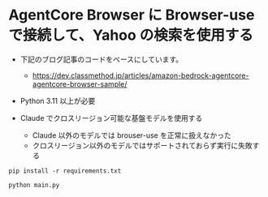 # AgentCore Browser に Browser-use で接続して、Yahoo の検索を使用する

* 下記のブログ記事のコードをベースにしています。
  - https://dev.classmethod.jp/articles/amazon-bedrock-agentcore-agentcore-browser-sample/

* Python 3.11 以上が必要

* Claude でクロスリージョン可能な基盤モデルを使用する
    - Claude 以外のモデルでは brouser-use を正常に扱えなかった
    - クロスリージョン以外のモデルではサポートされておらず実行に失敗する

```
pip install -r requirements.txt
```

```
python main.py
```


